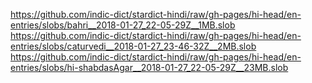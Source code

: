 https://github.com/indic-dict/stardict-hindi/raw/gh-pages/hi-head/en-entries/slobs/bahri__2018-01-27_22-05-29Z__1MB.slob  
https://github.com/indic-dict/stardict-hindi/raw/gh-pages/hi-head/en-entries/slobs/caturvedi__2018-01-27_23-46-32Z__2MB.slob  
https://github.com/indic-dict/stardict-hindi/raw/gh-pages/hi-head/en-entries/slobs/hi-shabdasAgar__2018-01-27_22-05-29Z__23MB.slob  
